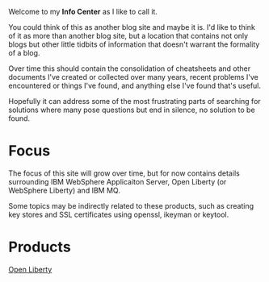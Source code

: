 Welcome to my **Info Center** as I like to call it.

You could think of this as another blog site and maybe it is. I'd like to think of it as more than another blog site, but a location that contains not only blogs but other little tidbits of information that doesn't warrant the formality of a blog.

Over time this should contain the consolidation of cheatsheets and other documents I've created or collected over many years, recent problems I've encountered or things I've found, and anything else I've found that's useful.

Hopefully it can address some of the most frustrating parts of searching for solutions where many pose questions but end in silence, no solution to be found.

# Focus

The focus of this site will grow over time, but for now contains details surrounding IBM WebSphere Applicaiton Server, Open Liberty (or WebSphere Liberty) and IBM MQ.

Some topics may be indirectly related to these products, such as creating key stores and SSL certificates using openssl, ikeyman or keytool.

# Products

[Open Liberty](openliberty/index.md)
